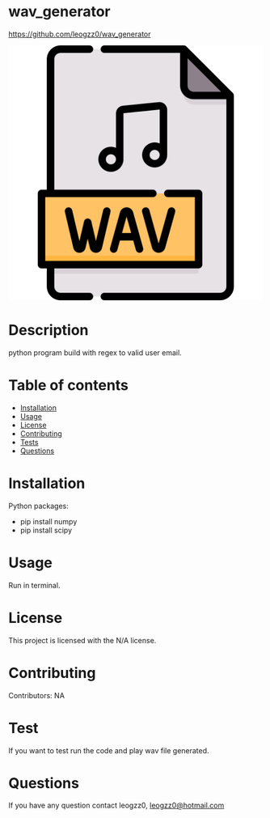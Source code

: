 # wav_generator
  https://github.com/leogzz0/wav_generator
  
  ![alt text](2611222.png)

  # Description
  python program build with regex to valid user email.
  # Table of contents
  * [Installation](#installation)
  * [Usage](#usage)
  * [License](#license)
  * [Contributing](#contributors)
  * [Tests](#tests)
  * [Questions](#questions)
  # Installation
  Python packages:
  * pip install numpy
  * pip install scipy
  # Usage
  Run in terminal.
  # License
  This project is licensed with the N/A license.
  # Contributing
  Contributors: NA
  # Test
  If you want to test run the code and play wav file generated.
  # Questions
  If you have any question contact leogzz0, leogzz0@hotmail.com
